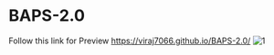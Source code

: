 # BAPS-2.0
Follow this link for Preview
https://viraj7066.github.io/BAPS-2.0/
![1](https://user-images.githubusercontent.com/123192491/227131478-872c4b87-7359-4f98-a400-17c2301c0dfc.png)
